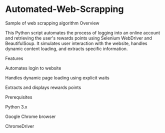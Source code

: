 # Automated-Web-Scrapping
Sample of web scrapping algorithm
Overview

This Python script automates the process of logging into an online account and retrieving the user's rewards points using Selenium WebDriver and BeautifulSoup. It simulates user interaction with the website, handles dynamic content loading, and extracts specific information.

Features

Automates login to website

Handles dynamic page loading using explicit waits

Extracts and displays rewards points

Prerequisites

Python 3.x

Google Chrome browser

ChromeDriver
